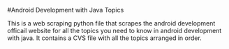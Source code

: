 #Android Development with Java Topics

This is a web scraping python file that scrapes the android development officail website for all the topics you need to know in android development with java.
It contains a CVS file with all the topics arranged in order.
